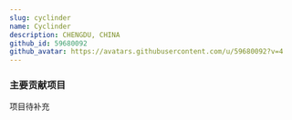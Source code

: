 ```yaml
---
slug: cyclinder
name: Cyclinder
description: CHENGDU, CHINA
github_id: 59680092
github_avatar: https://avatars.githubusercontent.com/u/59680092?v=4
---
```


### 主要贡献项目

项目待补充
